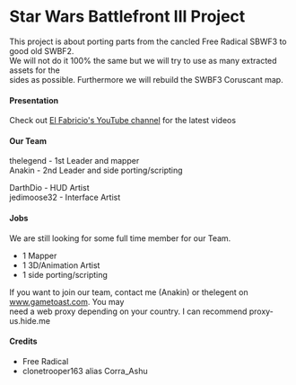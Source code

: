 # Star Wars Battlefront III Project

This project is about porting parts from the cancled Free Radical SBWF3 to good old SWBF2.  
We will not do it 100% the same but we will try to use as many extracted assets for the  
sides as possible. Furthermore we will rebuild the SWBF3 Coruscant map.

#### Presentation
Check out [El Fabricio's YouTube channel](https://www.youtube.com/channel/UCTrS2o6ZcHBXEIsQVfUaJnQ/videos "YouTube") for the latest videos

#### Our Team
thelegend - 1st Leader and mapper  
Anakin - 2nd Leader and side porting/scripting

DarthDio - HUD Artist  
jedimoose32 - Interface Artist

#### Jobs
We are still looking for some full time member for our Team.
* 1 Mapper
* 1 3D/Animation Artist
* 1 side porting/scripting

If you want to join our team, contact me (Anakin) or thelegent on www.gametoast.com. You may  
need a web proxy depending on your country. I can recommend proxy-us.hide.me

#### Credits
* Free Radical
* clonetrooper163 alias Corra_Ashu